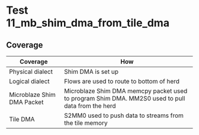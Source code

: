 # Test 11_mb_shim_dma_from_tile_dma

## Coverage

| Coverage | How |
| -------- | --- |
| Physical dialect | Shim DMA is set up |
| Logical dialect  | Flows are used to route to bottom of herd |
| Microblaze Shim DMA Packet| Microblaze Shim DMA memcpy packet used to program Shim DMA. MM2S0 used to pull data from the herd |
| Tile DMA | S2MM0 used to push data to streams from the tile memory | 